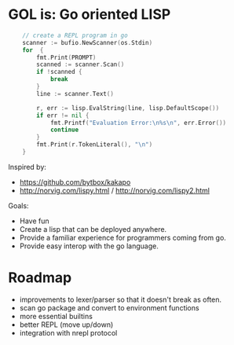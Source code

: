 # GOL is: Go oriented LISP


```go
    // create a REPL program in go
	scanner := bufio.NewScanner(os.Stdin)
	for  {
		fmt.Print(PROMPT)
		scanned := scanner.Scan()
		if !scanned {
			break
		}
		line := scanner.Text()

		r, err := lisp.EvalString(line, lisp.DefaultScope())
		if err != nil {
			fmt.Printf("Evaluation Error:\n%s\n", err.Error())
			continue
		}
		fmt.Print(r.TokenLiteral(), "\n")
	}
```


Inspired by:

- https://github.com/bytbox/kakapo
- http://norvig.com/lispy.html / http://norvig.com/lispy2.html

Goals:

- Have fun
- Create a lisp that can be deployed anywhere.
- Provide a familiar experience for programmers coming from go.
- Provide easy interop with the go language.



# Roadmap
- improvements to lexer/parser so that it doesn't break as often.
- scan go package and convert to environment functions
- more essential builtins
- better REPL (move up/down)
- integration with nrepl protocol